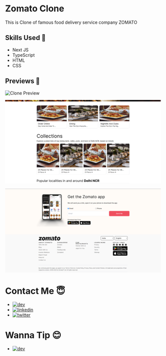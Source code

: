 # Zomato Clone 
This is Clone of famous food delivery service company ZOMATO  

## Skills Used 🎯
- Next JS
- TypeScript
- HTML
- CSS

## Previews 📱
![Clone Preview](https://github.com/i-akv/zomato-clone-nextjs/blob/main/blob/pic-1.png?raw=true)

![Clone Preview](https://github.com/i-akv/zomato-clone-nextjs/blob/main/blob/pic-2.png?raw=true)

![Clone Preview](https://github.com/i-akv/zomato-clone-nextjs/blob/main/blob/pic-3.png?raw=true)

# Contact Me 😇
- [<img src='https://img.shields.io/badge/dev.to-0A0A0A?style=for-the-badge&logo=dev.to&logoColor=white' alt='dev' height='40'>](https://dev.to/iakv)
- [<img src='https://img.shields.io/badge/LinkedIn-0077B5?style=for-the-badge&logo=linkedin&logoColor=white' alt='linkedin' height='40'>](https://www.linkedin.com/in/i-akv/)
- [<img src='https://img.shields.io/badge/Twitter-1DA1F2?style=for-the-badge&logo=twitter&logoColor=white' alt='twitter' height='40'>](https://twitter.com/iakv_)  

# Wanna Tip 😊
- [<img src='https://img.shields.io/badge/PayPal-00457C?style=for-the-badge&logo=paypal&logoColor=white' alt='dev' height='40'>](https://paypal.me/iakvi)

